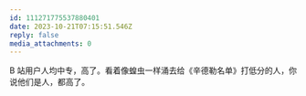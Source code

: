 ```yaml
---
id: 111271775537880401
date: 2023-10-21T07:15:51.546Z
reply: false
media_attachments: 0
---
```


B 站用户人均中专，高了。看着像蝗虫一样涌去给《辛德勒名单》打低分的人，你说他们是人，都高了。

